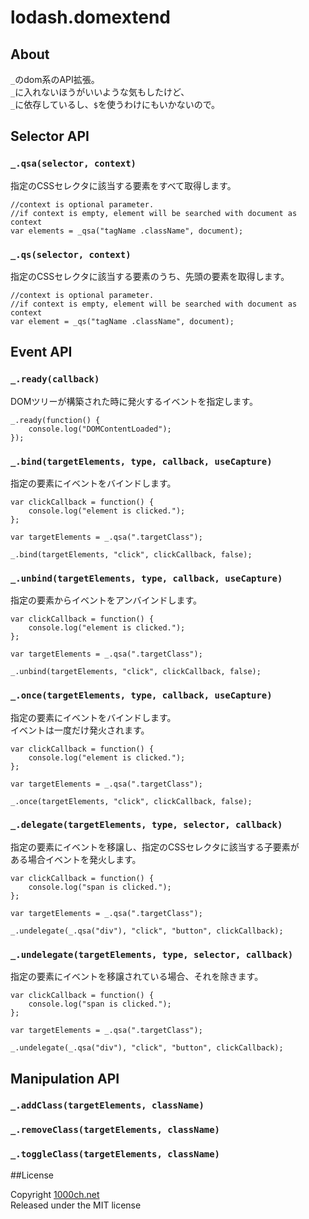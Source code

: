 # lodash.domextend

## About

`_`のdom系のAPI拡張。  
`_`に入れないほうがいいような気もしたけど、  
`_`に依存しているし、`$`を使うわけにもいかないので。  

## Selector API

### `_.qsa(selector, context)`

指定のCSSセレクタに該当する要素をすべて取得します。  

    //context is optional parameter.
    //if context is empty, element will be searched with document as context
    var elements = _qsa("tagName .className", document);

### `_.qs(selector, context)`

指定のCSSセレクタに該当する要素のうち、先頭の要素を取得します。  

    //context is optional parameter.
    //if context is empty, element will be searched with document as context
    var element = _qs("tagName .className", document);

## Event API

### `_.ready(callback)`

DOMツリーが構築された時に発火するイベントを指定します。  

    _.ready(function() {
        console.log("DOMContentLoaded");
    });

### `_.bind(targetElements, type, callback, useCapture)`

指定の要素にイベントをバインドします。  

    var clickCallback = function() {
        console.log("element is clicked.");
    };
    
    var targetElements = _.qsa(".targetClass");
    
    _.bind(targetElements, "click", clickCallback, false);

### `_.unbind(targetElements, type, callback, useCapture)`

指定の要素からイベントをアンバインドします。  

    var clickCallback = function() {
        console.log("element is clicked.");
    };
    
    var targetElements = _.qsa(".targetClass");
    
    _.unbind(targetElements, "click", clickCallback, false);

### `_.once(targetElements, type, callback, useCapture)`

指定の要素にイベントをバインドします。  
イベントは一度だけ発火されます。  

    var clickCallback = function() {
        console.log("element is clicked.");
    };
    
    var targetElements = _.qsa(".targetClass");
    
    _.once(targetElements, "click", clickCallback, false);

### `_.delegate(targetElements, type, selector, callback)`

指定の要素にイベントを移譲し、指定のCSSセレクタに該当する子要素が  
ある場合イベントを発火します。  

    var clickCallback = function() {
        console.log("span is clicked.");
    };
    
    var targetElements = _.qsa(".targetClass");
    
    _.undelegate(_.qsa("div"), "click", "button", clickCallback);

### `_.undelegate(targetElements, type, selector, callback)`

指定の要素にイベントを移譲されている場合、それを除きます。

    var clickCallback = function() {
        console.log("span is clicked.");
    };
    
    var targetElements = _.qsa(".targetClass");
    
    _.undelegate(_.qsa("div"), "click", "button", clickCallback);

## Manipulation API

### `_.addClass(targetElements, className)`

### `_.removeClass(targetElements, className)`

### `_.toggleClass(targetElements, className)`

##License

Copyright [1000ch.net](http://1000ch.net/)  
Released under the MIT license  